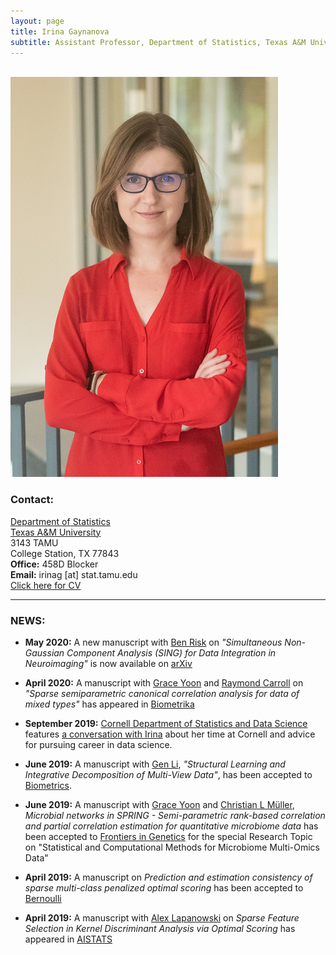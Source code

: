 ```yaml
---
layout: page
title: Irina Gaynanova
subtitle: Assistant Professor, Department of Statistics, Texas A&M University
---
```


<div class="container">
<div class="row">&nbsp;</div>
<div class="row">
	<div class="col-md-3"><a class="thumb" href="#">
		<img src="img/Medium.jpg" class="img-responsive" alt="Irina Gaynanova"/></a>
	</div>
	<div class="col-md-6">
	<h3>Contact:</h3>
		<p> <a href = "http://www.stat.tamu.edu"> Department of Statistics</a> <br>
		<a href="http://www.tamu.edu"> Texas A&M University </a> <br>
		3143 TAMU <br>
		College Station, TX 77843 <br>
		<strong>Office:</strong> 458D Blocker <br>
		<strong>Email:</strong> irinag [at] stat.tamu.edu <br>
		<a href = "https://irinagain.github.io/Resources/IrinaGaynanovaCV.pdf"> Click here for CV</a>
		</p>
	</div>
</div>
	
<hr>

</div>

### NEWS:

* **May 2020:** A new manuscript with [Ben Risk](http://www.benjaminrisk.com) on *"Simultaneous Non-Gaussian Component Analysis (SING) for Data Integration in Neuroimaging"* is now available on [arXiv](https://arxiv.org/abs/2005.00597)

* **April 2020:** A manuscript with [Grace Yoon](http://www.stat.tamu.edu/~gyoon/) and [Raymond Carroll](https://carroll.stat.tamu.edu) on *"Sparse semiparametric canonical correlation analysis for data of mixed types"* has appeared in [Biometrika](https://academic.oup.com/biomet/article/doi/10.1093/biomet/asaa007/5820553)

* **September 2019:** [Cornell Department of Statistics and Data Science](https://stat.cornell.edu) features [a conversation with Irina](https://stat.cornell.edu/alumni/alumni-profiles/irina-gaynanova-stats-phd-15) about her time at Cornell and advice for pursuing career in data science. 

* **June 2019:** A manuscript with [Gen Li](https://sites.google.com/view/ligen), *"Structural Learning and Integrative Decomposition of Multi-View Data"*, has been accepted to [Biometrics](https://doi.org/10.1111/biom.13108).

* **June 2019:** A manuscript with [Grace Yoon](http://www.stat.tamu.edu/~gyoon/) and [Christian L Müller](https://www.simonsfoundation.org/team/christian-muller/), *Microbial networks in SPRING - Semi-parametric rank-based correlation and partial correlation estimation for quantitative microbiome data* has been accepted to [Frontiers in Genetics](https://www.frontiersin.org/articles/10.3389/fgene.2019.00516/full) for the special Research Topic on "Statistical and Computational Methods for Microbiome Multi-Omics Data"

* **April 2019:** A manuscript on *Prediction and estimation consistency of sparse multi-class penalized optimal scoring* has been accepted to [Bernoulli](https://projecteuclid.org/euclid.bj/1574758829)

* **April 2019:** A manuscript with [Alex Lapanowski](https://sites.google.com/view/alexander-f-lapanowski/home) on *Sparse Feature Selection in Kernel Discriminant Analysis via Optimal Scoring* has appeared in [AISTATS](http://proceedings.mlr.press/v89/lapanowski19a.html)

<!--
* **November 2018:** A new manuscript on *"Joint association and classification analysis of multi-view data"* is now available on [arXiv](https://arxiv.org/abs/1811.08511)

* **September 2018:** The [Texas A&M College of Science](http://www.science.tamu.edu) promotional [video](https://youtu.be/BLtN4gYBN0g) featuring Irina

* **July 2018:** A new manuscript on *"Sparse semiparametric canonical correlation analysis for data of mixed types"* is now available on [arXiv](https://arxiv.org/abs/1807.05274)
* **March 2018:** Irina is the recipient of the 2018 David P. Byar Young Investigator Award for the first-place paper [*"Structural Learning and Integrative Decomposition of Multi-View Data"*](https://arxiv.org/abs/1707.06573), joint work with [Gen Li](https://sites.google.com/view/ligen), Columbia University Mailman School of Public Health. [Texas A&M Science article featuring the award](http://www.science.tamu.edu/articles/1922)
* **January 2018:** A new manuscript on *"Prediction Error Bounds for Linear Regression With the TREX"* is now available on [arXiv](https://arxiv.org/abs/1801.01394)
* **November 2017:** A new manuscript on *"Sparse quadratic classification rules via linear dimension reduction"* is now available on [arXiv](https://arxiv.org/abs/1711.04817)
* **May 2017:** NSF DMS-1712943 grant, [Scalable Methods for Classification of Heterogeneous High-Dimensional Data](https://nsf.gov/awardsearch/showAward?AWD_ID=1712943&HistoricalAwards=false)



<div class="row">
	<div class="col-md-8">
		<h3>NEWS:</h3>
		
	</div>	
	

	
	
<div class="row">&nbsp;</div>
</div>	

-->

		

     








